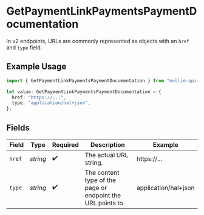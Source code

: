 # GetPaymentLinkPaymentsPaymentDocumentation

In v2 endpoints, URLs are commonly represented as objects with an `href` and `type` field.

## Example Usage

```typescript
import { GetPaymentLinkPaymentsPaymentDocumentation } from "mollie-api-typescript/models/operations";

let value: GetPaymentLinkPaymentsPaymentDocumentation = {
  href: "https://...",
  type: "application/hal+json",
};
```

## Fields

| Field                                                       | Type                                                        | Required                                                    | Description                                                 | Example                                                     |
| ----------------------------------------------------------- | ----------------------------------------------------------- | ----------------------------------------------------------- | ----------------------------------------------------------- | ----------------------------------------------------------- |
| `href`                                                      | *string*                                                    | :heavy_check_mark:                                          | The actual URL string.                                      | https://...                                                 |
| `type`                                                      | *string*                                                    | :heavy_check_mark:                                          | The content type of the page or endpoint the URL points to. | application/hal+json                                        |